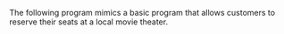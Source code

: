 The following program mimics a basic program that allows customers to reserve their seats at a local movie theater.
